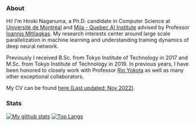 ### About

Hi! I'm Hiroki Naganuma, a Ph.D. candidate in Computer Science at [Université de Montréal](https://www.umontreal.ca/) and [Mila - Quebec AI Institute](https://mila.quebec/en/) advised by Professor [Ioannis Mitliagkas](http://mitliagkas.github.io/). My research interests center around large scale parallelization in machine learning and understanding training dynamics of deep neural network.

Previously I received B.Sc. from Tokyo Institute of Technology in 2017 and M.Sc. from Tokyo Institute of Technology in 2019. In previous years, I have been honored to closely work with Professor [Rio Yokota](https://www.rio.gsic.titech.ac.jp/en/member/yokota.html) as well as many other exceptional collaborators.

My CV can be found [here (Last updated: Nov 2022)](https://hiroki11x.github.io/files/CV_HirokiNAGANUMA.pdf).

### Stats

[![My github stats](https://github-readme-stats.vercel.app/api?username=hiroki11x&count_private=true)](https://github.com/anuraghazra/github-readme-stats) [![Top Langs](https://github-readme-stats.vercel.app/api/top-langs/?username=hiroki11x&hide=javascript,html,css,jupyter%20notebook)](https://github.com/anuraghazra/github-readme-stats)


<!--
**Hiroki11x/Hiroki11x** is a ✨ _special_ ✨ repository because its `README.md` (this file) appears on your GitHub profile.

Here are some ideas to get you started:

- 🔭 I’m currently working on ...
- 🌱 I’m currently learning ...
- 👯 I’m looking to collaborate on ...
- 🤔 I’m looking for help with ...
- 💬 Ask me about ...
- 📫 How to reach me: ...
- 😄 Pronouns: ...
- ⚡ Fun fact: ...
-->
